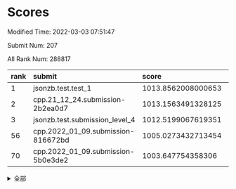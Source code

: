 # Scores

Modified Time: 2022-03-03 07:51:47

Submit Num: 207

All Rank Num: 288817

| rank |               submit               |       score        |       sigma        | pk_num |
| :--- | :--------------------------------- | :----------------- | :----------------- | :----- |
| 1    | jsonzb.test.test_1                 | 1013.8562008000653 | 0.817445181975123  | 5583   |
| 2    | cpp.21_12_24.submission-2b2ea0d7   | 1013.1563491328125 | 0.7889737872722288 | 5582   |
| 3    | jsonzb.test.submission_level_4     | 1012.5199067619351 | 0.7951933086099611 | 5584   |
| 56   | cpp.2022_01_09.submission-816672bd | 1005.0273432713454 | 0.719169921229531  | 5581   |
| 70   | cpp.2022_01_09.submission-5b0e3de2 | 1003.647754358306  | 0.7148409086136385 | 5582   |


<details>
<summary>全部</summary>

| rank |                 submit                 |       score        |       sigma        | pk_num |
| :--- | :------------------------------------- | :----------------- | :----------------- | :----- |
| 1    | jsonzb.test.test_1                     | 1013.8562008000653 | 0.817445181975123  | 5583   |
| 2    | cpp.21_12_24.submission-2b2ea0d7       | 1013.1563491328125 | 0.7889737872722288 | 5582   |
| 3    | jsonzb.test.submission_level_4         | 1012.5199067619351 | 0.7951933086099611 | 5584   |
| 4    | gobigger.level_3.submission_level_3_48 | 1011.5025897309273 | 0.7801860088836625 | 5581   |
| 5    | gobigger.level_3.submission_level_3_19 | 1011.3655385813242 | 0.7554111471932966 | 5585   |
| 6    | gobigger.level_3.submission_level_3_45 | 1011.3545464650352 | 0.7814768461180439 | 5584   |
| 7    | gobigger.level_3.submission_level_3_20 | 1011.2335830162201 | 0.7765088630900692 | 5578   |
| 8    | gobigger.level_3.submission_level_3_14 | 1011.202917533298  | 0.7849661135878778 | 5583   |
| 9    | gobigger.level_3.submission_level_3_0  | 1011.1549902046853 | 0.769656327177829  | 5578   |
| 10   | gobigger.level_3.submission_level_3_27 | 1011.0522001420557 | 0.7374055611249397 | 5584   |
| 11   | gobigger.level_3.submission_level_3_5  | 1010.9977062431492 | 0.7823418092562098 | 5581   |
| 12   | gobigger.level_3.submission_level_3_43 | 1010.9436705826749 | 0.7467583004705274 | 5580   |
| 13   | gobigger.level_3.submission_level_3_40 | 1010.7011084066911 | 0.7646468546428556 | 5578   |
| 14   | gobigger.level_3.submission_level_3_34 | 1010.6973415760118 | 0.7732351850777398 | 5584   |
| 15   | gobigger.level_3.submission_level_3_42 | 1010.6612633934152 | 0.7550389384312172 | 5578   |
| 16   | gobigger.level_3.submission_level_3_36 | 1010.6469481858461 | 0.7952030036789841 | 5580   |
| 17   | gobigger.level_3.submission_level_3_22 | 1010.6063253393105 | 0.7584680784708652 | 5579   |
| 18   | gobigger.level_3.submission_level_3_3  | 1010.5290571374079 | 0.767889464552175  | 5578   |
| 19   | gobigger.level_3.submission_level_3_35 | 1010.5221075420548 | 0.758269222671402  | 5577   |
| 20   | gobigger.level_3.submission_level_3_44 | 1010.4096854133869 | 0.7758063651600074 | 5578   |
| 21   | gobigger.level_3.submission_level_3_2  | 1010.2459232666796 | 0.7649888877988619 | 5581   |
| 22   | gobigger.level_3.submission_level_3_30 | 1010.1724714488903 | 0.7588412519158705 | 5579   |
| 23   | gobigger.level_3.submission_level_3_13 | 1010.1604284234393 | 0.7561062282018131 | 5579   |
| 24   | gobigger.level_3.submission_level_3_6  | 1010.1591678741672 | 0.7491896717043832 | 5582   |
| 25   | gobigger.level_3.submission_level_3_24 | 1009.9787108874073 | 0.7519262867203231 | 5585   |
| 26   | gobigger.level_3.submission_level_3_16 | 1009.9483520934263 | 0.7634054266284938 | 5579   |
| 27   | gobigger.level_3.submission_level_3_32 | 1009.9416896792371 | 0.7572463948483393 | 5586   |
| 28   | gobigger.level_3.submission_level_3_21 | 1009.8927086135145 | 0.7602315420644202 | 5581   |
| 29   | gobigger.level_3.submission_level_3_7  | 1009.8826112089205 | 0.7613621551141053 | 5581   |
| 30   | gobigger.level_3.submission_level_3_46 | 1009.8587752577307 | 0.7492742284714843 | 5579   |
| 31   | gobigger.level_3.submission_level_3_10 | 1009.8580455640043 | 0.7482743154553924 | 5585   |
| 32   | gobigger.level_3.submission_level_3_37 | 1009.8455989957453 | 0.7519412165385801 | 5582   |
| 33   | gobigger.level_3.submission_level_3_23 | 1009.7725364831314 | 0.7411538853075442 | 5579   |
| 34   | gobigger.level_3.submission_level_3_47 | 1009.7193603470768 | 0.7667658928758858 | 5583   |
| 35   | gobigger.level_3.submission_level_3_39 | 1009.6819206390716 | 0.7705710551760071 | 5578   |
| 36   | gobigger.level_3.submission_level_3_33 | 1009.6608492446966 | 0.7642692387443761 | 5581   |
| 37   | gobigger.level_3.submission_level_3_1  | 1009.6291440241342 | 0.7848552240032375 | 5582   |
| 38   | gobigger.level_3.submission_level_3_17 | 1009.5923226269613 | 0.7478786590783564 | 5580   |
| 39   | gobigger.level_3.submission_level_3_26 | 1009.5516627974115 | 0.7539203809440762 | 5578   |
| 40   | gobigger.level_3.submission_level_3_49 | 1009.5420108696918 | 0.7386363277207088 | 5586   |
| 41   | gobigger.level_3.submission_level_3_8  | 1009.5391499142123 | 0.7510579462646187 | 5583   |
| 42   | gobigger.level_3.submission_level_3_38 | 1009.5343525301948 | 0.7530647931450447 | 5587   |
| 43   | gobigger.level_3.submission_level_3_28 | 1009.5119523271478 | 0.7371170987403722 | 5584   |
| 44   | gobigger.level_3.submission_level_3_15 | 1009.5068680627963 | 0.758760944828399  | 5579   |
| 45   | gobigger.level_3.submission_level_3_11 | 1009.4009828643397 | 0.7313715587524443 | 5584   |
| 46   | gobigger.level_3.submission_level_3_29 | 1009.3418632746773 | 0.7378580543784633 | 5573   |
| 47   | gobigger.level_3.submission_level_3_25 | 1009.2288950459074 | 0.7418244937110985 | 5579   |
| 48   | gobigger.level_3.submission_level_3_18 | 1009.1905658782073 | 0.742676835739615  | 5581   |
| 49   | gobigger.level_3.submission_level_3_4  | 1008.9621075904928 | 0.7336918614397668 | 5574   |
| 50   | gobigger.level_3.submission_level_3_12 | 1008.9458863537291 | 0.7515376982946455 | 5579   |
| 51   | gobigger.level_3.submission_level_3_41 | 1008.917296334515  | 0.7506245981718039 | 5580   |
| 52   | gobigger.level_3.submission_level_3_9  | 1008.8947327472578 | 0.7485695875627019 | 5584   |
| 53   | gobigger.level_3.submission_level_3_31 | 1008.4854542308603 | 0.7386832722292576 | 5578   |
| 54   | gobigger.level_1.submission_level_1_4  | 1005.2529969050129 | 0.7248722806676325 | 5584   |
| 55   | gobigger.level_1.submission_level_1_15 | 1005.0455302461751 | 0.7210638059174059 | 5583   |
| 56   | cpp.2022_01_09.submission-816672bd     | 1005.0273432713454 | 0.719169921229531  | 5581   |
| 57   | gobigger.level_1.submission_level_1_11 | 1004.7118362988818 | 0.7274322064878604 | 5585   |
| 58   | gobigger.level_1.submission_level_1_12 | 1004.7032497492219 | 0.7307584799214927 | 5580   |
| 59   | gobigger.level_1.submission_level_1_18 | 1004.5702145116842 | 0.7153987967976744 | 5583   |
| 60   | gobigger.level_1.submission_level_1_49 | 1004.2432203298816 | 0.7224843604629326 | 5582   |
| 61   | gobigger.level_1.submission_level_1_47 | 1004.2160265376955 | 0.726563396264787  | 5575   |
| 62   | gobigger.level_1.submission_level_1_41 | 1004.1884675880799 | 0.7171321442033071 | 5578   |
| 63   | gobigger.level_1.submission_level_1_2  | 1004.1031186451563 | 0.7240275940369035 | 5582   |
| 64   | gobigger.level_1.submission_level_1_8  | 1004.0310246465795 | 0.7183043950422957 | 5581   |
| 65   | gobigger.level_1.submission_level_1_26 | 1003.9874246365792 | 0.7159124557516586 | 5581   |
| 66   | gobigger.level_1.submission_level_1_21 | 1003.935599200861  | 0.7163053198029965 | 5579   |
| 67   | gobigger.level_1.submission_level_1_44 | 1003.7700383610044 | 0.7204049178844232 | 5581   |
| 68   | gobigger.level_1.submission_level_1_16 | 1003.6544521669067 | 0.7199501802752004 | 5583   |
| 69   | gobigger.level_1.submission_level_1_38 | 1003.6492779809347 | 0.7140549224240426 | 5586   |
| 70   | cpp.2022_01_09.submission-5b0e3de2     | 1003.647754358306  | 0.7148409086136385 | 5582   |
| 71   | gobigger.level_1.submission_level_1_3  | 1003.6340879384667 | 0.7153464668585997 | 5584   |
| 72   | gobigger.level_1.submission_level_1_6  | 1003.5793327252239 | 0.7092456405681834 | 5581   |
| 73   | gobigger.level_1.submission_level_1_39 | 1003.5349385323341 | 0.7155481111949239 | 5583   |
| 74   | gobigger.level_1.submission_level_1_0  | 1003.4746753378473 | 0.7110156819957965 | 5582   |
| 75   | gobigger.level_1.submission_level_1_10 | 1003.4739750663935 | 0.7177617124807836 | 5582   |
| 76   | gobigger.level_1.submission_level_1_20 | 1003.4727946215723 | 0.7254697741836271 | 5578   |
| 77   | gobigger.level_1.submission_level_1_31 | 1003.3299270900478 | 0.7150339167560705 | 5577   |
| 78   | gobigger.level_1.submission_level_1_23 | 1003.3284050967964 | 0.7162453363040345 | 5584   |
| 79   | gobigger.level_1.submission_level_1_28 | 1003.2743658127955 | 0.7191207586066162 | 5580   |
| 80   | gobigger.level_1.submission_level_1_19 | 1003.186354848842  | 0.7210389964994086 | 5584   |
| 81   | gobigger.level_1.submission_level_1_13 | 1003.1848521003346 | 0.722104646381693  | 5581   |
| 82   | gobigger.level_1.submission_level_1_43 | 1003.0534323527571 | 0.7141679668258971 | 5580   |
| 83   | gobigger.level_1.submission_level_1_34 | 1003.0392272562246 | 0.7275167420085711 | 5577   |
| 84   | gobigger.level_1.submission_level_1_7  | 1003.0247441822454 | 0.7083982754140159 | 5584   |
| 85   | gobigger.level_1.submission_level_1_1  | 1002.9972843900359 | 0.7200204374881178 | 5582   |
| 86   | gobigger.level_1.submission_level_1_45 | 1002.9758484295586 | 0.7113511752802315 | 5588   |
| 87   | gobigger.level_1.submission_level_1_29 | 1002.9714721135161 | 0.7247303579660421 | 5579   |
| 88   | gobigger.level_1.submission_level_1_37 | 1002.929549184367  | 0.7164750021822669 | 5577   |
| 89   | gobigger.level_1.submission_level_1_17 | 1002.8502551900167 | 0.714194529916411  | 5581   |
| 90   | gobigger.level_1.submission_level_1_48 | 1002.8397954878618 | 0.7243071285065037 | 5578   |
| 91   | gobigger.level_1.submission_level_1_35 | 1002.8183229150508 | 0.7281076405101541 | 5583   |
| 92   | gobigger.level_1.submission_level_1_27 | 1002.7982130961094 | 0.7174872899088187 | 5577   |
| 93   | gobigger.level_1.submission_level_1_25 | 1002.7922396194393 | 0.7273376990611541 | 5584   |
| 94   | gobigger.level_1.submission_level_1_46 | 1002.7064340674485 | 0.7178069110652553 | 5585   |
| 95   | gobigger.level_1.submission_level_1_24 | 1002.6823015668944 | 0.7160974053080068 | 5583   |
| 96   | gobigger.level_1.submission_level_1_5  | 1002.6248145350235 | 0.7137314165196353 | 5575   |
| 97   | gobigger.level_1.submission_level_1_14 | 1002.613572040276  | 0.7251206594912866 | 5583   |
| 98   | gobigger.level_1.submission_level_1_32 | 1002.564528129241  | 0.7127317090891289 | 5583   |
| 99   | gobigger.level_1.submission_level_1_36 | 1002.516229501783  | 0.7219496296208988 | 5579   |
| 100  | gobigger.level_1.submission_level_1_22 | 1002.4100834748479 | 0.71136994969757   | 5582   |
| 101  | gobigger.level_1.submission_level_1_42 | 1002.2809825318177 | 0.718747272512524  | 5578   |
| 102  | gobigger.level_1.submission_level_1_30 | 1002.1857437695264 | 0.7157012561769714 | 5580   |
| 103  | gobigger.level_1.submission_level_1_9  | 1001.9871347520054 | 0.7119469455695012 | 5581   |
| 104  | gobigger.level_1.submission_level_1_33 | 1001.7060314599167 | 0.7191958234918343 | 5586   |
| 105  | gobigger.level_1.submission_level_1_40 | 1001.6818884432713 | 0.7237459864521295 | 5581   |
| 106  | gobigger.random.submission_random_42   | 997.3694666224277  | 0.7169775559094997 | 5574   |
| 107  | gobigger.random.submission_random_13   | 996.9529073503746  | 0.7124549368430254 | 5581   |
| 108  | gobigger.random.submission_random_10   | 996.9336226858419  | 0.7104058417703472 | 5582   |
| 109  | gobigger.random.submission_random_20   | 996.8708407843651  | 0.7157769555733057 | 5580   |
| 110  | gobigger.random.submission_random_21   | 996.8204927797285  | 0.7083780881148067 | 5577   |
| 111  | gobigger.random.submission_random_48   | 996.710767658847   | 0.7064830205958913 | 5572   |
| 112  | gobigger.random.submission_random_26   | 996.63620627346    | 0.7070733124047872 | 5580   |
| 113  | gobigger.random.submission_random_29   | 996.6313117606653  | 0.7186065825737034 | 5577   |
| 114  | gobigger.random.submission_random_22   | 996.6295053422818  | 0.7049219847332747 | 5580   |
| 115  | gobigger.random.submission_random_43   | 996.6188341345832  | 0.7105679462506521 | 5584   |
| 116  | gobigger.random.submission_random_45   | 996.5970535023054  | 0.7091800078554853 | 5580   |
| 117  | gobigger.random.submission_random_35   | 996.5962315703736  | 0.713883844334453  | 5581   |
| 118  | gobigger.random.submission_random_40   | 996.5765785630398  | 0.704320146905057  | 5582   |
| 119  | gobigger.random.submission_random_2    | 996.5418618225418  | 0.7181100343222291 | 5579   |
| 120  | gobigger.random.submission_random_34   | 996.4281510870487  | 0.6960157947436469 | 5579   |
| 121  | gobigger.random.submission_random_49   | 996.3515504267799  | 0.7071496882879673 | 5576   |
| 122  | gobigger.random.submission_random_32   | 996.3490986766806  | 0.7115797001424053 | 5585   |
| 123  | gobigger.random.submission_random_38   | 996.3398756891524  | 0.7228724603474966 | 5584   |
| 124  | gobigger.random.submission_random_37   | 996.3048891169866  | 0.712754817938974  | 5582   |
| 125  | gobigger.random.submission_random_15   | 996.2787692340925  | 0.7021307490532576 | 5580   |
| 126  | gobigger.random.submission_random_3    | 996.1930852548495  | 0.6955383166772116 | 5587   |
| 127  | gobigger.random.submission_random_30   | 996.1737516334588  | 0.7206268003441574 | 5582   |
| 128  | gobigger.random.submission_random_19   | 996.0726723740866  | 0.7093974248578361 | 5581   |
| 129  | gobigger.random.submission_random_44   | 996.0391901082976  | 0.7229978386385936 | 5576   |
| 130  | gobigger.random.submission_random_33   | 996.0318667711014  | 0.7172782166700066 | 5585   |
| 131  | gobigger.random.submission_random_9    | 996.0254505579304  | 0.7070078283466923 | 5581   |
| 132  | gobigger.random.submission_random_0    | 996.0130830280881  | 0.7117910298676681 | 5578   |
| 133  | gobigger.random.submission_random_5    | 995.8993513075029  | 0.7160050961358373 | 5583   |
| 134  | gobigger.random.submission_random_7    | 995.8955854274992  | 0.7040427556412759 | 5585   |
| 135  | gobigger.random.submission_random_24   | 995.8624119269901  | 0.7200161473039763 | 5579   |
| 136  | gobigger.random.submission_random_47   | 995.6789274216738  | 0.7000531710018274 | 5575   |
| 137  | gobigger.random.submission_random_23   | 995.6755404390397  | 0.7193376055150137 | 5578   |
| 138  | gobigger.random.submission_random_6    | 995.672195438491   | 0.7039090396484021 | 5586   |
| 139  | gobigger.random.submission_random_11   | 995.6461457188841  | 0.7101182867799491 | 5585   |
| 140  | gobigger.random.submission_random_14   | 995.5738499793706  | 0.7175443086419725 | 5581   |
| 141  | gobigger.random.submission_random_28   | 995.5003816948214  | 0.72011247085677   | 5580   |
| 142  | gobigger.random.submission_random_4    | 995.4909206966479  | 0.7137931372500305 | 5585   |
| 143  | gobigger.random.submission_random_8    | 995.4594000505002  | 0.7312394266866858 | 5586   |
| 144  | gobigger.random.submission_random_46   | 995.3621637834115  | 0.7057376839897697 | 5581   |
| 145  | gobigger.random.submission_random_25   | 995.3503751988817  | 0.7284885161912936 | 5577   |
| 146  | gobigger.random.submission_random_41   | 995.2788521869882  | 0.7065692308094527 | 5586   |
| 147  | gobigger.random.submission_random_18   | 995.1283775350126  | 0.7108020490904357 | 5580   |
| 148  | gobigger.random.submission_random_1    | 995.1154265591144  | 0.7258258871193743 | 5579   |
| 149  | gobigger.random.submission_random_16   | 995.0901582458802  | 0.7053888808855862 | 5583   |
| 150  | gobigger.random.submission_random_27   | 995.0637240452074  | 0.7173263981962725 | 5584   |
| 151  | gobigger.random.submission_random_31   | 994.9340014286673  | 0.7207094236964031 | 5586   |
| 152  | gobigger.random.submission_random_36   | 994.9248989233084  | 0.7100784984669155 | 5580   |
| 153  | gobigger.random.submission_random_39   | 994.9038801217242  | 0.6970703416630211 | 5579   |
| 154  | gobigger.random.submission_random_12   | 994.8519431811427  | 0.717489925263817  | 5580   |
| 155  | gobigger.random.submission_random_17   | 994.7954372553957  | 0.7150633240799018 | 5576   |
| 156  | gobigger.level_2.submission_level_2_40 | 993.7797146379115  | 0.7216183781689183 | 5578   |
| 157  | gobigger.level_2.submission_level_2_45 | 993.6449580958265  | 0.7205543462192615 | 5580   |
| 158  | gobigger.level_2.submission_level_2_15 | 993.6064436044563  | 0.7262015070999517 | 5583   |
| 159  | gobigger.level_2.submission_level_2_2  | 993.5206859509526  | 0.7456322042118764 | 5582   |
| 160  | gobigger.level_2.submission_level_2_16 | 993.0985027238988  | 0.7415533815906357 | 5583   |
| 161  | gobigger.level_2.submission_level_2_22 | 993.0663296644901  | 0.7433705336449639 | 5577   |
| 162  | gobigger.level_2.submission_level_2_7  | 992.9324046230387  | 0.7296543136050878 | 5582   |
| 163  | gobigger.level_2.submission_level_2_11 | 992.8039683623969  | 0.7346486364145964 | 5579   |
| 164  | gobigger.level_2.submission_level_2_19 | 992.7252033195366  | 0.7400262375617863 | 5580   |
| 165  | gobigger.level_2.submission_level_2_37 | 992.6642055602537  | 0.7369120955990207 | 5578   |
| 166  | gobigger.level_2.submission_level_2_48 | 992.6425641322671  | 0.7258580794019723 | 5579   |
| 167  | gobigger.level_2.submission_level_2_13 | 992.6063528395089  | 0.7440771950107252 | 5583   |
| 168  | gobigger.level_2.submission_level_2_31 | 992.5762107880773  | 0.7440641891375269 | 5580   |
| 169  | gobigger.level_2.submission_level_2_28 | 992.5395773431518  | 0.7321838744053596 | 5581   |
| 170  | gobigger.level_2.submission_level_2_25 | 992.4729270374817  | 0.7361353166921734 | 5575   |
| 171  | gobigger.level_2.submission_level_2_12 | 992.4472437696583  | 0.7542408267276156 | 5581   |
| 172  | gobigger.level_2.submission_level_2_18 | 992.3980646727657  | 0.7524835499831211 | 5580   |
| 173  | gobigger.level_2.submission_level_2_39 | 992.347548664714   | 0.7507041126673569 | 5582   |
| 174  | gobigger.level_2.submission_level_2_26 | 992.3374446239062  | 0.7407501320933185 | 5579   |
| 175  | gobigger.level_2.submission_level_2_44 | 992.3183899767114  | 0.7424533404306164 | 5582   |
| 176  | gobigger.level_2.submission_level_2_20 | 992.3047827237297  | 0.7387814648014677 | 5579   |
| 177  | gobigger.level_2.submission_level_2_8  | 992.3016750789652  | 0.7336811990230943 | 5581   |
| 178  | gobigger.level_2.submission_level_2_27 | 992.240717851075   | 0.7493403812441788 | 5583   |
| 179  | gobigger.level_2.submission_level_2_43 | 992.2250848804395  | 0.7595299607791961 | 5580   |
| 180  | gobigger.level_2.submission_level_2_47 | 992.1526157109765  | 0.741522230543989  | 5579   |
| 181  | gobigger.level_2.submission_level_2_3  | 992.1212039684337  | 0.7300417809951082 | 5584   |
| 182  | gobigger.level_2.submission_level_2_38 | 992.1007129072145  | 0.7521497267026924 | 5580   |
| 183  | gobigger.level_2.submission_level_2_29 | 992.015127205627   | 0.7486527515428184 | 5580   |
| 184  | gobigger.level_2.submission_level_2_0  | 991.9654323759727  | 0.7554680007444384 | 5579   |
| 185  | gobigger.level_2.submission_level_2_46 | 991.8628389278056  | 0.7372962095908585 | 5587   |
| 186  | gobigger.level_2.submission_level_2_17 | 991.7312566810429  | 0.7511548221264669 | 5585   |
| 187  | gobigger.level_2.submission_level_2_24 | 991.7138727465842  | 0.7420620998587238 | 5579   |
| 188  | gobigger.level_2.submission_level_2_42 | 991.6632311896819  | 0.7395206923623169 | 5581   |
| 189  | gobigger.level_2.submission_level_2_9  | 991.523242836539   | 0.7450334894458238 | 5578   |
| 190  | gobigger.level_2.submission_level_2_49 | 991.5166653446319  | 0.760840524475222  | 5581   |
| 191  | gobigger.level_2.submission_level_2_41 | 991.5054349474887  | 0.7563066657925934 | 5586   |
| 192  | gobigger.level_2.submission_level_2_36 | 991.475237297832   | 0.7697890652317182 | 5581   |
| 193  | gobigger.level_2.submission_level_2_34 | 991.3609549287663  | 0.7357016923474303 | 5582   |
| 194  | gobigger.level_2.submission_level_2_14 | 991.2624877138219  | 0.7523335892991205 | 5579   |
| 195  | gobigger.level_2.submission_level_2_30 | 991.1583721886203  | 0.7597092375683568 | 5583   |
| 196  | gobigger.level_2.submission_level_2_5  | 991.1431117691141  | 0.7731914827081402 | 5585   |
| 197  | gobigger.level_2.submission_level_2_4  | 991.0763550983777  | 0.7511241918130764 | 5581   |
| 198  | gobigger.level_2.submission_level_2_6  | 991.019748342409   | 0.7498638102608641 | 5582   |
| 199  | gobigger.level_2.submission_level_2_10 | 990.9186186527119  | 0.7567501734951818 | 5584   |
| 200  | gobigger.level_2.submission_level_2_21 | 990.8608579055143  | 0.7600654539072971 | 5578   |
| 201  | gobigger.level_2.submission_level_2_33 | 990.739973362259   | 0.7691947835682952 | 5583   |
| 202  | gobigger.level_2.submission_level_2_35 | 990.503580453953   | 0.7519701827540755 | 5583   |
| 203  | gobigger.level_2.submission_level_2_1  | 990.4987818938354  | 0.7756325993528783 | 5583   |
| 204  | gobigger.level_2.submission_level_2_32 | 989.9645468025234  | 0.7737655872671433 | 5585   |
| 205  | gobigger.level_2.submission_level_2_23 | 989.9475208387461  | 0.764134003626196  | 5581   |
| 206  | gobigger.none.submission_none_0        | 978.779056925498   | 1.248919850398185  | 5580   |
| 207  | gobigger.none.submission_none_1        | 974.6882310847287  | 1.6147445697234708 | 5582   |

</details>